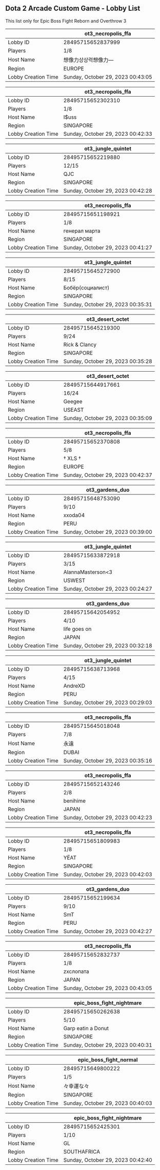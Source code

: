 ## Dota 2 Arcade Custom Game - Lobby List

This list only for Epic Boss Fight Reborn and Overthrow 3

|  | ot3_necropolis_ffa |
| ------ | ------ |
| Lobby ID | 28495715652837999 |
| Players | 1/8 |
| Host Name | 想像力상상력想像力— |
| Region | EUROPE |
| Lobby Creation Time | Sunday, October 29, 2023 00:43:05 |


|  | ot3_necropolis_ffa |
| ------ | ------ |
| Lobby ID | 28495715652302310 |
| Players | 1/8 |
| Host Name | I$uss |
| Region | SINGAPORE |
| Lobby Creation Time | Sunday, October 29, 2023 00:42:33 |


|  | ot3_jungle_quintet |
| ------ | ------ |
| Lobby ID | 28495715652219880 |
| Players | 12/15 |
| Host Name | QJC |
| Region | SINGAPORE |
| Lobby Creation Time | Sunday, October 29, 2023 00:42:28 |


|  | ot3_necropolis_ffa |
| ------ | ------ |
| Lobby ID | 28495715651198921 |
| Players | 1/8 |
| Host Name | генерал марта |
| Region | SINGAPORE |
| Lobby Creation Time | Sunday, October 29, 2023 00:41:27 |


|  | ot3_jungle_quintet |
| ------ | ------ |
| Lobby ID | 28495715645272900 |
| Players | 8/15 |
| Host Name | Бобёр(социалист) |
| Region | SINGAPORE |
| Lobby Creation Time | Sunday, October 29, 2023 00:35:31 |


|  | ot3_desert_octet |
| ------ | ------ |
| Lobby ID | 28495715645219300 |
| Players | 9/24 |
| Host Name | Rick & Clancy |
| Region | SINGAPORE |
| Lobby Creation Time | Sunday, October 29, 2023 00:35:28 |


|  | ot3_desert_octet |
| ------ | ------ |
| Lobby ID | 28495715644917661 |
| Players | 16/24 |
| Host Name | Geegee |
| Region | USEAST |
| Lobby Creation Time | Sunday, October 29, 2023 00:35:09 |


|  | ot3_necropolis_ffa |
| ------ | ------ |
| Lobby ID | 28495715652370808 |
| Players | 5/8 |
| Host Name | † XLS † |
| Region | EUROPE |
| Lobby Creation Time | Sunday, October 29, 2023 00:42:37 |


|  | ot3_gardens_duo |
| ------ | ------ |
| Lobby ID | 28495715648753090 |
| Players | 9/10 |
| Host Name | xxoda04 |
| Region | PERU |
| Lobby Creation Time | Sunday, October 29, 2023 00:39:00 |


|  | ot3_jungle_quintet |
| ------ | ------ |
| Lobby ID | 28495715633872918 |
| Players | 3/15 |
| Host Name | AlannaMasterson<3 |
| Region | USWEST |
| Lobby Creation Time | Sunday, October 29, 2023 00:24:27 |


|  | ot3_gardens_duo |
| ------ | ------ |
| Lobby ID | 28495715642054952 |
| Players | 4/10 |
| Host Name | life goes on |
| Region | JAPAN |
| Lobby Creation Time | Sunday, October 29, 2023 00:32:18 |


|  | ot3_jungle_quintet |
| ------ | ------ |
| Lobby ID | 28495715638713968 |
| Players | 4/15 |
| Host Name | AndreXD |
| Region | PERU |
| Lobby Creation Time | Sunday, October 29, 2023 00:29:03 |


|  | ot3_necropolis_ffa |
| ------ | ------ |
| Lobby ID | 28495715645018048 |
| Players | 7/8 |
| Host Name | 永遠 |
| Region | DUBAI |
| Lobby Creation Time | Sunday, October 29, 2023 00:35:16 |


|  | ot3_necropolis_ffa |
| ------ | ------ |
| Lobby ID | 28495715652143246 |
| Players | 2/8 |
| Host Name | benihime |
| Region | JAPAN |
| Lobby Creation Time | Sunday, October 29, 2023 00:42:23 |


|  | ot3_necropolis_ffa |
| ------ | ------ |
| Lobby ID | 28495715651809983 |
| Players | 1/8 |
| Host Name | YЁAT |
| Region | SINGAPORE |
| Lobby Creation Time | Sunday, October 29, 2023 00:42:03 |


|  | ot3_gardens_duo |
| ------ | ------ |
| Lobby ID | 28495715652199634 |
| Players | 9/10 |
| Host Name | SmT |
| Region | PERU |
| Lobby Creation Time | Sunday, October 29, 2023 00:42:27 |


|  | ot3_necropolis_ffa |
| ------ | ------ |
| Lobby ID | 28495715652832737 |
| Players | 1/8 |
| Host Name | zxcлопата |
| Region | JAPAN |
| Lobby Creation Time | Sunday, October 29, 2023 00:43:05 |


|  | epic_boss_fight_nightmare |
| ------ | ------ |
| Lobby ID | 28495715650262638 |
| Players | 5/10 |
| Host Name | Garp eatin a Donut |
| Region | SINGAPORE |
| Lobby Creation Time | Sunday, October 29, 2023 00:40:31 |


|  | epic_boss_fight_normal |
| ------ | ------ |
| Lobby ID | 28495715649800222 |
| Players | 1/5 |
| Host Name | 々幸運な々 |
| Region | SINGAPORE |
| Lobby Creation Time | Sunday, October 29, 2023 00:40:03 |


|  | epic_boss_fight_nightmare |
| ------ | ------ |
| Lobby ID | 28495715652425301 |
| Players | 1/10 |
| Host Name | GL |
| Region | SOUTHAFRICA |
| Lobby Creation Time | Sunday, October 29, 2023 00:42:40 |


